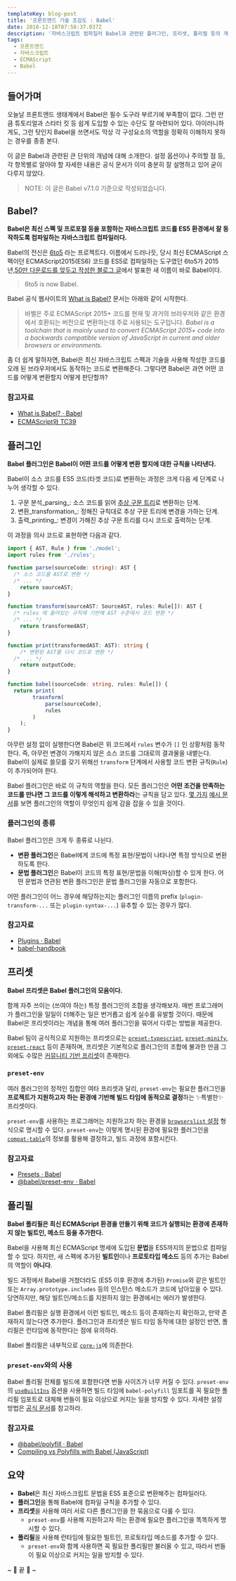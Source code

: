 ```yaml
---
templateKey: blog-post
title: '프론트엔드 기술 조감도 : Babel'
date: 2018-12-18T07:58:37.037Z
description: '자바스크립트 컴파일러 Babel과 관련된 플러그인, 프리셋, 폴리필 등의 개념에 대해 소개합니다.'
tags:
  - 프론트엔드
  - 자바스크립트
  - ECMAScript
  - Babel
---
```

## 들어가며
오늘날 프론트엔드 생태계에서 Babel은 필수 도구라 부르기에 부족함이 없다. 그런 만큼 튜토리얼과 스타터 킷 등 쉽게 도입할 수 있는 수단도 잘 마련되어 있다. 아이러니하게도, 그런 탓인지 Babel을 쓰면서도 막상 각 구성요소의 역할을 정확히 이해하지 못하는 경우를 종종 본다.

이 글은 Babel과 관련된 큰 단위의 개념에 대해 소개한다. 설정 옵션이나 주의할 점 등, 각 항목별로 알아야 할 자세한 내용은 공식 문서가 이미 충분히 잘 설명하고 있어 굳이 다루지 않았다.

> NOTE: 이 글은 Babel v7.1.0 기준으로 작성되었습니다.

## Babel?
**Babel은 최신 스펙 및 프로포절 등을 포함하는 자바스크립트 코드를 ES5 환경에서 잘 동작하도록 컴파일하는 자바스크립트 컴파일러다.**

Babel의 전신은 [6to5](https://github.com/6to5) 라는 프로젝트다. 이름에서 드러나듯, 당시 최신 ECMAScript 스펙이던 ECMAScript2015(ES6) 코드를 ES5로 컴파일하는 도구였던 6to5가 2015년,[50만 다운로드를 앞두고 작성한 블로그 글](https://babeljs.io/blog/2015/02/15/not-born-to-die)에서 발표한 새 이름이 바로 Babel이다.

> 6to5 is now Babel.  

Babel 공식 웹사이트의 [What is Babel?](https://babeljs.io/docs/en/#babel-is-a-javascript-compiler) 문서는 아래와 같이 시작한다.

> 바벨은 주로 ECMAScript 2015+ 코드를 현재 및 과거의 브라우저와 같은 환경에서 호환되는 버전으로 변환하는데 주로 사용되는 도구입니다. _Babel is a toolchain that is mainly used to convert ECMAScript 2015+ code into a backwards compatible version of JavaScript in current and older browsers or environments._  

좀 더 쉽게 말하자면, Babel은 최신 자바스크립트 스펙과 기술을 사용해 작성한 코드를 오래 된 브라우저에서도 동작하는 코드로 변환해준다. 그렇다면 Babel은 과연 어떤 코드를 어떻게 변환할지 어떻게 판단할까?

### 참고자료
* [What is Babel? · Babel](https://babeljs.io/docs/en/)
* [ECMAScript와 TC39](https://ahnheejong.name/articles/ecmascript-tc39/)

## 플러그인
**Babel 플러그인은 Babel이 어떤 코드를 어떻게 변환 할지에 대한 규칙을 나타낸다.**

Babel이 소스 코드를 ES5 코드(타겟 코드)로 변환하는 과정은 크게 다음 세 단계로 나누어 생각할 수 있다.

1. 구문 분석_parsing_: 소스 코드를 읽어 [추상 구문 트리](https://ko.wikipedia.org/wiki/%EC%B6%94%EC%83%81_%EA%B5%AC%EB%AC%B8_%ED%8A%B8%EB%A6%AC)로 변환하는 단계.
2. 변환_transformation_: 정해진 규칙대로 추상 구문 트리에 변경을 가하는 단계.
3. 출력_printing_: 변경이 가해진 추상 구문 트리를 다시 코드로 출력하는 단계.

이 과정을 의사 코드로 표현하면 다음과 같다.

```ts
import { AST, Rule } from './model';
import rules from './rules';

function parse(sourceCode: string): AST {
  /* 소스 코드를 AST로 변환 */
  /* ... */
	return sourceAST;
}

function transform(sourceAST: SourceAST, rules: Rule[]): AST {
  /* rules 에 들어있는 규칙에 기반해 AST 수준에서 코드 변환 */
  /* ... */
	return transformedAST;
}

function print(transformedAST: AST): string {
	/* 변환된 AST를 다시 코드로 변환 */
  /* ... */
	return outputCode;
}

function babel(sourceCode: string, rules: Rule[]) {
  return print(
		trasnform(
			parse(sourceCode),
			rules
		)
	);
}
```

아무런 설정 없이 실행한다면 Babel은 위 코드에서 `rules` 변수가  `[]` 인 상황처럼 동작한다. 즉, 아무런 변경이 가해지지 않은 소스 코드를 그대로의 결과물을 내뱉는다. Babel이 실제로 쓸모를 갖기 위해선 `transform` 단계에서 사용할 코드 변환 규칙(`Rule`)이 추가되어야 한다. 

Babel 플러그인은 바로 이 규칙의 역할을 한다. 모든 플러그인은 **어떤 조건을 만족하는 코드를 만나면 그 코드를 이렇게 해석하고 변환하라**는 규칙을 담고 있다. [몇 가지](https://babeljs.io/docs/en/babel-plugin-transform-spread) [예시 문서](https://babeljs.io/docs/en/babel-plugin-transform-exponentiation-operator)를 보면 플러그인의 역할이 무엇인지 쉽게 감을 잡을 수 있을 것이다.

### 플러그인의 종류
Babel 플러그인은 크게 두 종류로 나뉜다.

* **변환 플러그인**은 Babel에게 코드에 특정 표현/문법이 나타나면 특정 방식으로 변환하도록 한다.
* **문법 플러그인**은 Babel이 코드의 특정 표현/문법을 이해(파싱)할 수 있게 한다. 어떤 문법과 연관된 변환 플러그인은 문법 플러그인을 자동으로 포함한다.

어떤 플러그인이 어느 경우에 해당하는지는 플러그인 이름의 prefix (`plugin-transform-...` 또는 `plugin-syntax-...`) 유추할 수 있는 경우가 많다.

### 참고자료
* [Plugins · Babel](https://babeljs.io/docs/en/plugins)
* [babel-handbook](https://github.com/jamiebuilds/babel-handbook)

## 프리셋
**Babel 프리셋은 Babel 플러그인의 모음이다.**

함께 자주 쓰이는 (쓰여야 하는) 특정 플러그인의 조합을 생각해보자. 매번 프로그래머가 플러그인을 일일이 더해주는 일은 번거롭고 쉽게 실수를 유발할 것이다. 때문에 Babel은 프리셋이라는 개념을 통해 여러 플러그인을 묶어서 다루는 방법을 제공한다.

Babel 팀이 공식적으로 지원하는 프리셋으로는 [`preset-typescript`](https://babeljs.io/docs/en/babel-preset-typescript), [`preset-minify`](https://babeljs.io/docs/en/babel-preset-minify), [`preset-react`](https://babeljs.io/docs/en/babel-preset-react) 등이 존재하며, 프리셋은 기본적으로 플러그인의 조합에 불과한 만큼 그 외에도 수많은 [커뮤니티 기반 프리셋](https://www.npmjs.com/search?q=babel-preset)이 존재한다.

### `preset-env`
여러 플러그인의 정적인 집합인 여타 프리셋과 달리, `preset-env`는 필요한 플러그인을 **프로젝트가 지원하고자 하는 환경에 기반해 빌드 타임에 동적으로 결정**하는 ✨특별한✨ 프리셋이다.

`preset-env`를 사용하는 프로그래머는 지원하고자 하는 환경을 [`browserslist`  설정]([) 형식으로 명시할 수 있다. `preset-env`는 이렇게 명시된 환경에 필요한 플러그인을 [`compat-table`](https://github.com/kangax/compat-table)의 정보를 활용해 결정하고, 빌드 과정에 포함시킨다.

### 참고자료
* [Presets · Babel](https://babeljs.io/docs/en/presets)
* [@babel/preset-env · Babel](https://babeljs.io/docs/en/babel-preset-env.html)

## 폴리필
**Babel 폴리필은 최신 ECMAScript 환경을 만들기 위해 코드가 실행되는 환경에 존재하지 않는 빌트인, 메소드 등을 추가한다.**

Babel을 사용해 최신 ECMAScript 명세에 도입된 **문법**을 ES5까지의 문법으로 컴파일할 수 있다. 하지만, 새 스펙에 추가된 **빌트인**이나 **프로토타입 메소드** 등의 추가는 Babel의 역할이 **아니다**.

빌드 과정에서 Babel을 거쳤더라도 (ES5 이후 환경에 추가된)  `Promise`와 같은 빌트인 또는 `Array.prototype.includes` 등의 인스턴스 메소드가 코드에 남아있을 수 있다. 당연하지만, 해당 빌트인/메소드를 지원하지 않는 환경에서는 에러가 발생한다.

Babel 폴리필은 실행 환경에서 이런 빌트인, 메소드 등이 존재하는지 확인하고, 만약 존재하지 않는다면 추가한다. 플러그인과 프리셋은 빌드 타임 동작에 대한 설정인 반면, 폴리필은 런타임에 동작한다는 점에 유의하라.

Babel 폴리필은 내부적으로 [`core-js`](https://github.com/zloirock/core-js)에 의존한다.

### `preset-env`와의 사용
Babel 폴리필 전체를 빌드에 포함한다면 번들 사이즈가 너무 커질 수 있다.  `preset-env`의  [`useBuiltIns`](https://babeljs.io/docs/en/babel-preset-env#usebuiltins) 옵션을 사용하면 빌드 타임에 `babel-polyfill` 임포트를 꼭 필요한 폴리필 임포트로 대체해 번들이 필요 이상으로 커지는 일을 방지할 수 있다. 자세한 설정 방법은 [공식 문서](https://babeljs.io/docs/en/babel-polyfill#usage-in-node-browserify-webpack)를 참고하라.

### 참고자료
* [@babel/polyfill · Babel](https://babeljs.io/docs/en/babel-polyfill)
* [Compiling vs Polyfills with Babel (JavaScript)](https://tylermcginnis.com/compiling-polyfills/)

## 요약
* **Babel**은 최신 자바스크립트 문법을 ES5 표준으로 변환해주는 컴파일러다.
* **플러그인**을 통해 Babel에 컴파일 규칙을 추가할 수 있다.
* **프리셋**을 사용해 여러 서로 다른 플러그인을 한 묶음으로 다룰 수 있다.
	* `preset-env`를 사용해 지원하고자 하는 환경에 필요한 플러그인을 똑똑하게 명시할 수 있다.
* **폴리필**을 사용해 런타임에 필요한 빌트인, 프로토타입 메소드를 추가할 수 있다.
	* `preset-env`와 함께 사용하면 꼭 필요한 폴리필만 불러올 수 있고, 따라서 번들이 필요 이상으로 커지는 일을 방지할 수 있다.

~ 🌝 끝 🌚 ~
